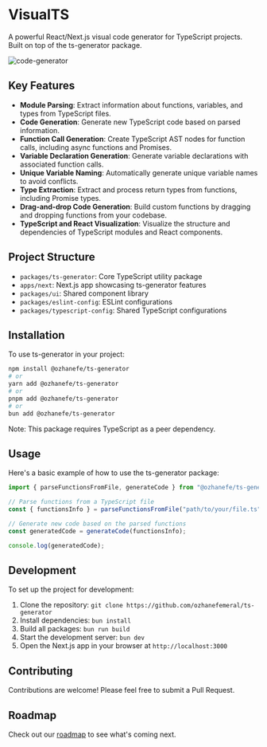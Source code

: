 # VisualTS

A powerful React/Next.js visual code generator for TypeScript projects. Built on top of the ts-generator package.

![code-generator](https://github.com/ozhanefemeral/visual-ts/assets/22786810/68d5f1ea-84dd-4955-abf9-81b3e0e5b1d3)

## Key Features

- **Module Parsing**: Extract information about functions, variables, and types from TypeScript files.
- **Code Generation**: Generate new TypeScript code based on parsed information.
- **Function Call Generation**: Create TypeScript AST nodes for function calls, including async functions and Promises.
- **Variable Declaration Generation**: Generate variable declarations with associated function calls.
- **Unique Variable Naming**: Automatically generate unique variable names to avoid conflicts.
- **Type Extraction**: Extract and process return types from functions, including Promise types.
- **Drag-and-drop Code Generation**: Build custom functions by dragging and dropping functions from your codebase.
- **TypeScript and React Visualization**: Visualize the structure and dependencies of TypeScript modules and React components.

## Project Structure

- `packages/ts-generator`: Core TypeScript utility package
- `apps/next`: Next.js app showcasing ts-generator features
- `packages/ui`: Shared component library
- `packages/eslint-config`: ESLint configurations
- `packages/typescript-config`: Shared TypeScript configurations

## Installation

To use ts-generator in your project:

```bash
npm install @ozhanefe/ts-generator
# or
yarn add @ozhanefe/ts-generator
# or
pnpm add @ozhanefe/ts-generator
# or
bun add @ozhanefe/ts-generator
```

Note: This package requires TypeScript as a peer dependency.

## Usage

Here's a basic example of how to use the ts-generator package:

```typescript
import { parseFunctionsFromFile, generateCode } from "@ozhanefe/ts-generator";

// Parse functions from a TypeScript file
const { functionsInfo } = parseFunctionsFromFile("path/to/your/file.ts");

// Generate new code based on the parsed functions
const generatedCode = generateCode(functionsInfo);

console.log(generatedCode);
```

## Development

To set up the project for development:

1. Clone the repository: `git clone https://github.com/ozhanefemeral/ts-generator`
2. Install dependencies: `bun install`
3. Build all packages: `bun run build`
4. Start the development server: `bun dev`
5. Open the Next.js app in your browser at `http://localhost:3000`

## Contributing

Contributions are welcome! Please feel free to submit a Pull Request.

## Roadmap

Check out our [roadmap](https://visual-ts.vercel.app/roadmap) to see what's coming next.
